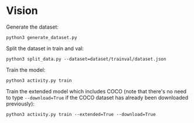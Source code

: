 # Vision

Generate the dataset:
~~~~
python3 generate_dataset.py
~~~~

Split the dataset in train and val:
~~~~
python3 split_data.py --dataset=dataset/trainval/dataset.json
~~~~

Train the model:
~~~~
python3 activity.py train
~~~~

Train the extended model which includes COCO (note that there's no need to type
`--download=True` if the COCO dataset has already been downloaded previously):
~~~~
python3 activity.py train --extended=True --download=True
~~~~
